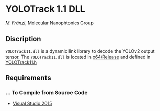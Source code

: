 # YOLOTrack 1.1 DLL

*M. Fränzl*, Molecular Nanophtonics Group

## Discription

`YOLOTrack11.dll` is a dynamic link library to decode the YOLOv2 output tensor. The `YOLOTrack11.dll` is located in [x64/Release](x64/Release) and defined in [YOLOTrack11.h](YOLOTrack11.h)

## Requirements 

### ... To Compile from Source Code

- [Visual Studio 2015](https://visualstudio.microsoft.com/de/vs/older-downloads/)


